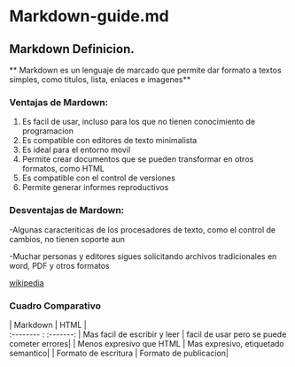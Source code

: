 # Markdown-guide.md

## Markdown Definicion.

** Markdown es un lenguaje de marcado que permite dar formato a textos simples, como titulos, lista, enlaces e imagenes**

### Ventajas de Mardown:

1. Es facil de usar, incluso para los que no tienen conocimiento de programacion
2. Es compatible con editores de texto minimalista
3. Es ideal para el entorno movil
4. Permite crear documentos que se pueden transformar en otros formatos, como HTML
5. Es compatible con el control de versiones
6. Permite generar informes reproductivos

### Desventajas de Mardown:

-Algunas caracteriticas de los procesadores de texto, como el control de cambios, no tienen soporte aun

-Muchar personas y editores sigues solicitando archivos tradicionales en word, PDF y otros formatos

[wikipedia](https://en.wikipedia.org/wiki/Markdown)

### Cuadro Comparativo

| Markdown                     | HTML |     
 :-------- :                       :-------:
| Mas facil de escribir y leer  | facil de usar pero se puede cometer errores|
| Menos expresivo que HTML      | Mas expresivo, etiquetado semantico|
| Formato de escritura          | Formato de publicacion|





